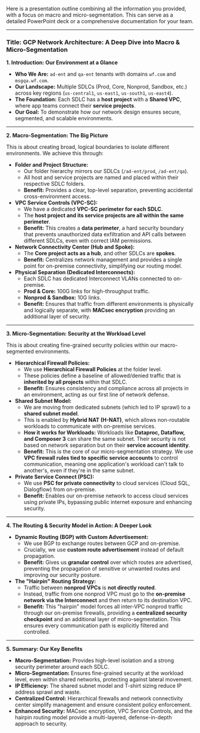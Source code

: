 Here is a presentation outline combining all the information you provided, with a focus on macro and micro-segmentation. This can serve as a detailed PowerPoint deck or a comprehensive documentation for your team.

***

### **Title: GCP Network Architecture: A Deep Dive into Macro & Micro-Segmentation**

**1. Introduction: Our Environment at a Glance**

* **Who We Are:** `ad-ent` and `qa-ent` tenants with domains `wf.com` and `msgqa.wf.com`.
* **Our Landscape:** Multiple SDLCs (Prod, Core, Nonprod, Sandbox, etc.) across key regions (`us-central1`, `us-east1`, `us-south1`, `us-east4`).
* **The Foundation:** Each SDLC has a **host project** with a **Shared VPC**, where app teams connect their **service projects**.
* **Our Goal:** To demonstrate how our network design ensures secure, segmented, and scalable environments.

---

**2. Macro-Segmentation: The Big Picture**

This is about creating broad, logical boundaries to isolate different environments. We achieve this through:

* **Folder and Project Structure:**
    * Our folder hierarchy mirrors our SDLCs (`/ad-ent/prod`, `/ad-ent/qa`).
    * All host and service projects are named and placed within their respective SDLC folders.
    * **Benefit:** Provides a clear, top-level separation, preventing accidental cross-environment access.
* **VPC Service Controls (VPC-SC):**
    * We have a dedicated **VPC-SC perimeter for each SDLC**. 
    * The **host project and its service projects are all within the same perimeter**.
    * **Benefit:** This creates a **data perimeter**, a hard security boundary that prevents unauthorized data exfiltration and API calls between different SDLCs, even with correct IAM permissions.
* **Network Connectivity Center (Hub and Spoke):**
    * The **Core project acts as a hub**, and other SDLCs are **spokes**.
    * **Benefit:** Centralizes network management and provides a single point for on-premise connectivity, simplifying our routing model.
* **Physical Separation (Dedicated Interconnects):**
    * Each SDLC has dedicated Interconnect VLANs connected to on-premise.
    * **Prod & Core:** 100G links for high-throughput traffic.
    * **Nonprod & Sandbox:** 10G links.
    * **Benefit:** Ensures that traffic from different environments is physically and logically separate, with **MACsec encryption** providing an additional layer of security.

---

**3. Micro-Segmentation: Security at the Workload Level**

This is about creating fine-grained security policies within our macro-segmented environments.

* **Hierarchical Firewall Policies:**
    * We use **Hierarchical Firewall Policies** at the folder level.
    * These policies define a baseline of allowed/denied traffic that is **inherited by all projects** within that SDLC.
    * **Benefit:** Ensures consistency and compliance across all projects in an environment, acting as our first line of network defense.
* **Shared Subnet Model:**
    * We are moving from dedicated subnets (which led to IP sprawl) to a **shared subnet model**.
    * This is enabled by **Hybrid NAT (H-NAT)**, which allows non-routable workloads to communicate with on-premise services.
    * **How it works for Workloads:** Workloads like **Dataproc, Dataflow, and Composer 3** can share the same subnet. Their security is not based on network separation but on their **service account identity**. 
    * **Benefit:** This is the core of our micro-segmentation strategy. We use **VPC firewall rules tied to specific service accounts** to control communication, meaning one application's workload can't talk to another's, even if they're in the same subnet.
* **Private Service Connect (PSC):**
    * We use **PSC for private connectivity** to cloud services (Cloud SQL, Dialogflow) from on-premise.
    * **Benefit:** Enables our on-premise network to access cloud services using private IPs, bypassing public internet exposure and enhancing security.

---

**4. The Routing & Security Model in Action: A Deeper Look**

* **Dynamic Routing (BGP) with Custom Advertisement:**
    * We use BGP to exchange routes between GCP and on-premise.
    * Crucially, we use **custom route advertisement** instead of default propagation.
    * **Benefit:** Gives us **granular control** over which routes are advertised, preventing the propagation of sensitive or unwanted routes and improving our security posture.
* **The "Hairpin" Routing Strategy:**
    * Traffic between **nonprod VPCs** is **not directly routed**.
    * Instead, traffic from one nonprod VPC must go to the **on-premise network via the Interconnect** and then return to its destination VPC. 
    * **Benefit:** This "hairpin" model forces all inter-VPC nonprod traffic through our on-premise firewalls, providing a **centralized security checkpoint** and an additional layer of micro-segmentation. This ensures every communication path is explicitly filtered and controlled.

---

**5. Summary: Our Key Benefits**

* **Macro-Segmentation:** Provides high-level isolation and a strong security perimeter around each SDLC.
* **Micro-Segmentation:** Ensures fine-grained security at the workload level, even within shared networks, protecting against lateral movement.
* **IP Efficiency:** The shared subnet model and T-shirt sizing reduce IP address sprawl and waste.
* **Centralized Control:** Hierarchical firewalls and network connectivity center simplify management and ensure consistent policy enforcement.
* **Enhanced Security:** MACsec encryption, VPC Service Controls, and the hairpin routing model provide a multi-layered, defense-in-depth approach to security.
